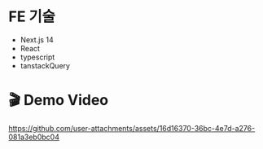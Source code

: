 # FE 기술
- Next.js 14
- React
- typescript
- tanstackQuery

# 🎬 Demo Video
https://github.com/user-attachments/assets/16d16370-36bc-4e7d-a276-081a3eb0bc04


